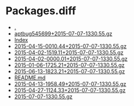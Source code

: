 Packages.diff
========================

- [.](.)
- [aptbug545699+2015-07-07-1330.55.gz](aptbug545699+2015-07-07-1330.55.gz)
- [Index](Index)
- [2015-04-15-0010.44+2015-07-07-1330.55.gz](2015-04-15-0010.44+2015-07-07-1330.55.gz)
- [2015-04-02-1519.11+2015-07-07-1330.55.gz](2015-04-02-1519.11+2015-07-07-1330.55.gz)
- [2015-04-02-0000.01+2015-07-07-1330.55.gz](2015-04-02-0000.01+2015-07-07-1330.55.gz)
- [2015-01-06-1725.21+2015-07-07-1330.55.gz](2015-01-06-1725.21+2015-07-07-1330.55.gz)
- [2015-06-13-1823.21+2015-07-07-1330.55.gz](2015-06-13-1823.21+2015-07-07-1330.55.gz)
- [README.md](README.md)
- [2015-04-13-1958.49+2015-07-07-1330.55.gz](2015-04-13-1958.49+2015-07-07-1330.55.gz)
- [2015-04-27-1124.33+2015-07-07-1330.55.gz](2015-04-27-1124.33+2015-07-07-1330.55.gz)
- [2015-07-07-1330.55.gz](2015-07-07-1330.55.gz)
